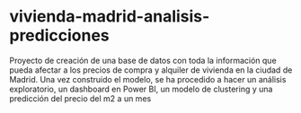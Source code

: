 # vivienda-madrid-analisis-predicciones
Proyecto de creación de una base de datos con toda la información que pueda afectar a los precios de compra y alquiler de vivienda en la ciudad de Madrid. Una vez construido el modelo, se ha procedido a hacer un análisis exploratorio, un dashboard en Power BI, un modelo de clustering y una predicción del precio del m2 a un mes
